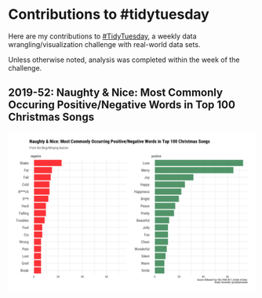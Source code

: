 # Contributions to #tidytuesday

Here are my contributions to [#TidyTuesday](https://github.com/rfordatascience/tidytuesday), a weekly data wrangling/visualization challenge with real-world data sets. 

Unless otherwise noted, analysis was completed within the week of the challenge. 

## 2019-52: Naughty & Nice: Most Commonly Occuring Positive/Negative Words in Top 100 Christmas Songs
![alt text](https://raw.githubusercontent.com/randy-tarnowski/tidytuesday/master/2019-12-24_ChristmasSongs/12_24.png)

